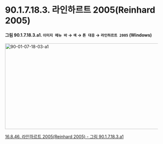 # 90.1.7.18.3. 라인하르트 2005(Reinhard 2005)

<a id="90-01-07-18-03-a1"></a>

#### 그림 90.1.7.18.3.a1. `이미지 메뉴 바` → `색` → `톤 대응` → `라인하르트 2005` (Windows)
<img width="507" height="282" alt="90-01-07-18-03-a1" src="https://github.com/user-attachments/assets/ae5f8dbd-a770-4061-b22e-36db290abed7" />

[16.8.46. 라인하르트 2005(Reinhard 2005) - 그림 90.1.7.18.3.a1](./16-08-46-reinhard_2005.md#90-01-07-18-03-a1)
